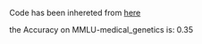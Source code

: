 Code has been inhereted from [here](https://github.com/nyuolab/MedMobile/tree/main/Evaluation)

the Accuracy on MMLU-medical_genetics is: 0.35
